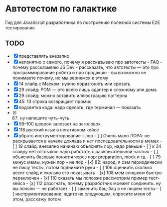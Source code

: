 # Автотестом по галактике

Гид для JavaScript разработчика по построению полезной системы E2E тестирования

## TODO

- [x] представлять внезапно
- [x] непонятно с самого, почему я рассказываю про автотесты
        - FAQ
        - почему рассказываю JS Dev
        - рассказать, что автотесты — это про программирование робота и про продакшн
        - вы возможно не понимаете почему, но мы вернемся к этому
- [x] 14 слайд с Маском: нужно поразгонять или срезать
- [x] 29 слайд: POM — это всего лишь адаптер к сложному апи дома
- [x] 29 слайд: можно вставить иллюстрацию паттерна
- [x] 45: 13 строка возвращает промис
- [x] подсветка кода: надо сделать, где терминал — показать
- [x] 87. ну напишите чуть-чуть
- [x] 99–100 шеврон залезает на заголовок
- [x] 118 русский язык в негативном кейсе
- [x] убрать инструментирование
– лор
        - [ ] Очень мало ЛОРА: не раскрывается в начале доклада и нет последовательности в мемах
        - [ ] 19 слайд: внезапно начинаю объяснять лор, надо раньше
        - [ ] к 34 слайду нет оттсылок: надо работать с развлекательной частью
        - [ ] объяснить базовые понятия через лор: preparation, mock и тд
        - [ ] 79 минус мемы, нужен лор
– не лор
        - [x] 82: народ, я сам периодически не пишу тесты, потом поднимите руки
        - [ ] 106 оцениить сколько весит слайд и сколько его показывать
        - [x] 108 мем слишком быстро переключен
        - [x] 110 сказать мы попозже рассмотрим пример тест-кейса
        - [x] 112 разогнать, почему разработчик моежет соединить. ну вы поняли — не работает
        - [ ] заменить бац-бац в не пишем тесты
        - [ ] инструментирование: ждите не следующем, спросите меня об этом, расскажу потом
